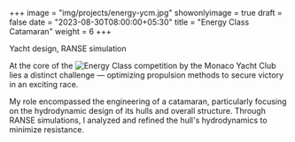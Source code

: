 
+++
image = "img/projects/energy-ycm.jpg"
showonlyimage = true
draft = false
date = "2023-08-30T08:00:00+05:30"
title = "Energy Class Catamaran"
weight = 6
+++

Yacht design, RANSE simulation
<!--more-->

At the core of the ![Energy Class](https://energyboatchallenge.com/participants/energy-class/) competition by the Monaco Yacht Club lies a distinct challenge — optimizing propulsion methods to secure victory in an exciting race.

My role encompassed the engineering of a catamaran, particularly focusing on the hydrodynamic design of its hulls and overall structure. Through RANSE simulations, I analyzed and refined the hull's hydrodynamics to minimize resistance.